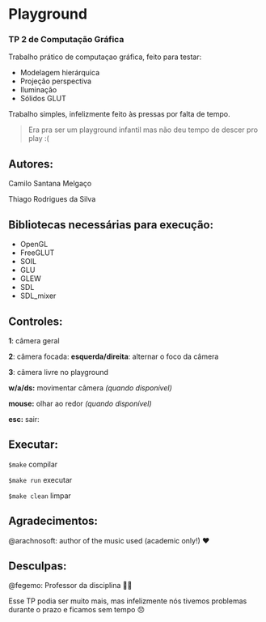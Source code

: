 # Playground
### TP 2 de Computação Gráfica

Trabalho prático de computaçao gráfica, feito para testar:

* Modelagem hierárquica
* Projeção perspectiva
* Iluminação
* Sólidos GLUT

Trabalho simples, infelizmente feito às pressas por falta de tempo.

> Era pra ser um playground infantil mas não deu tempo de descer pro play :(

## Autores:

Camilo Santana Melgaço

Thiago Rodrigues da Silva

## Bibliotecas necessárias para execução:

* OpenGL
* FreeGLUT
* SOIL
* GLU
* GLEW
* SDL
* SDL_mixer

## Controles:

**1**: câmera geral

**2**: câmera focada:
	**esquerda/direita**: alternar o foco da câmera

**3**: câmera livre no playground

**w/a/ds:** movimentar câmera *(quando disponível)*

**mouse:** olhar ao redor *(quando disponível)*

**esc:** sair:

## Executar:

`$make` compilar

`$make run` executar

`$make clean` limpar

## Agradecimentos:

@arachnosoft: author of the music used (academic only!) :heart:

## Desculpas:

@fegemo: Professor da disciplina :man_teacher:

Esse TP podia ser muito mais, mas infelizmente nós tivemos problemas durante o prazo e ficamos sem tempo :disappointed:
